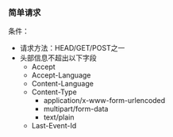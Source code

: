 ### 简单请求

条件：

- 请求方法：HEAD/GET/POST之一
- 头部信息不超出以下字段
  - Accept
  - Accept-Language
  - Content-Language
  - Content-Type
    - application/x-www-form-urlencoded
    -  multipart/form-data
    -  text/plain
  - Last-Event-Id

